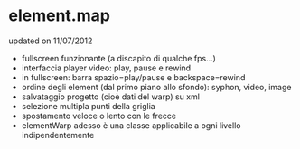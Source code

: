 element.map
===========

updated on 11/07/2012

- fullscreen funzionante (a discapito di qualche fps...)
- interfaccia player video: play, pause e rewind
- in fullscreen: barra spazio=play/pause e backspace=rewind
- ordine degli element (dal primo piano allo sfondo): syphon, video, image
- salvataggio progetto (cioè dati del warp) su xml
- selezione multipla punti della griglia
- spostamento veloce o lento con le frecce
- elementWarp adesso è una classe applicabile a ogni livello indipendentemente
 
